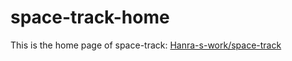 # space-track-home
This is the home page of space-track: [Hanra-s-work/space-track](https://github.com/Hanra-s-work/space-track)
